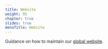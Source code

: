 ```yaml
---
title: Website
weight: 95
chapter: true
slides: true
menuTitle: Website
---
```


  
Guidance on how to maintain our [global website](https://rladies.org).

